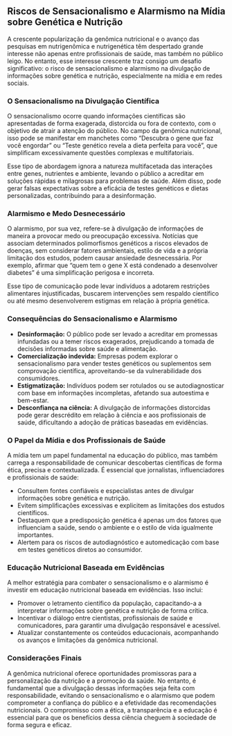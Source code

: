 
## Riscos de Sensacionalismo e Alarmismo na Mídia sobre Genética e Nutrição

A crescente popularização da genômica nutricional e o avanço das pesquisas em nutrigenômica e nutrigenética têm despertado grande interesse não apenas entre profissionais de saúde, mas também no público leigo. No entanto, esse interesse crescente traz consigo um desafio significativo: o risco de sensacionalismo e alarmismo na divulgação de informações sobre genética e nutrição, especialmente na mídia e em redes sociais.

### O Sensacionalismo na Divulgação Científica

O sensacionalismo ocorre quando informações científicas são apresentadas de forma exagerada, distorcida ou fora de contexto, com o objetivo de atrair a atenção do público. No campo da genômica nutricional, isso pode se manifestar em manchetes como “Descubra o gene que faz você engordar” ou “Teste genético revela a dieta perfeita para você”, que simplificam excessivamente questões complexas e multifatoriais.

Esse tipo de abordagem ignora a natureza multifacetada das interações entre genes, nutrientes e ambiente, levando o público a acreditar em soluções rápidas e milagrosas para problemas de saúde. Além disso, pode gerar falsas expectativas sobre a eficácia de testes genéticos e dietas personalizadas, contribuindo para a desinformação.

### Alarmismo e Medo Desnecessário

O alarmismo, por sua vez, refere-se à divulgação de informações de maneira a provocar medo ou preocupação excessiva. Notícias que associam determinados polimorfismos genéticos a riscos elevados de doenças, sem considerar fatores ambientais, estilo de vida e a própria limitação dos estudos, podem causar ansiedade desnecessária. Por exemplo, afirmar que “quem tem o gene X está condenado a desenvolver diabetes” é uma simplificação perigosa e incorreta.

Esse tipo de comunicação pode levar indivíduos a adotarem restrições alimentares injustificadas, buscarem intervenções sem respaldo científico ou até mesmo desenvolverem estigmas em relação à própria genética.

### Consequências do Sensacionalismo e Alarmismo

- **Desinformação:** O público pode ser levado a acreditar em promessas infundadas ou a temer riscos exagerados, prejudicando a tomada de decisões informadas sobre saúde e alimentação.
- **Comercialização indevida:** Empresas podem explorar o sensacionalismo para vender testes genéticos ou suplementos sem comprovação científica, aproveitando-se da vulnerabilidade dos consumidores.
- **Estigmatização:** Indivíduos podem ser rotulados ou se autodiagnosticar com base em informações incompletas, afetando sua autoestima e bem-estar.
- **Desconfiança na ciência:** A divulgação de informações distorcidas pode gerar descrédito em relação à ciência e aos profissionais de saúde, dificultando a adoção de práticas baseadas em evidências.

### O Papel da Mídia e dos Profissionais de Saúde

A mídia tem um papel fundamental na educação do público, mas também carrega a responsabilidade de comunicar descobertas científicas de forma ética, precisa e contextualizada. É essencial que jornalistas, influenciadores e profissionais de saúde:

- Consultem fontes confiáveis e especialistas antes de divulgar informações sobre genética e nutrição.
- Evitem simplificações excessivas e explicitem as limitações dos estudos científicos.
- Destaquem que a predisposição genética é apenas um dos fatores que influenciam a saúde, sendo o ambiente e o estilo de vida igualmente importantes.
- Alertem para os riscos de autodiagnóstico e automedicação com base em testes genéticos diretos ao consumidor.

### Educação Nutricional Baseada em Evidências

A melhor estratégia para combater o sensacionalismo e o alarmismo é investir em educação nutricional baseada em evidências. Isso inclui:

- Promover o letramento científico da população, capacitando-a a interpretar informações sobre genética e nutrição de forma crítica.
- Incentivar o diálogo entre cientistas, profissionais de saúde e comunicadores, para garantir uma divulgação responsável e acessível.
- Atualizar constantemente os conteúdos educacionais, acompanhando os avanços e limitações da genômica nutricional.

### Considerações Finais

A genômica nutricional oferece oportunidades promissoras para a personalização da nutrição e a promoção da saúde. No entanto, é fundamental que a divulgação dessas informações seja feita com responsabilidade, evitando o sensacionalismo e o alarmismo que podem comprometer a confiança do público e a efetividade das recomendações nutricionais. O compromisso com a ética, a transparência e a educação é essencial para que os benefícios dessa ciência cheguem à sociedade de forma segura e eficaz.
```
